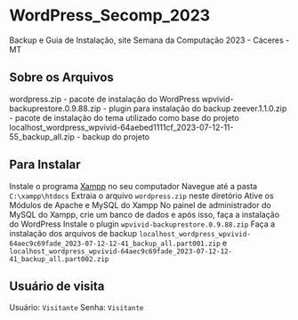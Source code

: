 # WordPress_Secomp_2023
Backup e Guia de Instalação, site Semana da Computação 2023 - Cáceres - MT
## Sobre os Arquivos
wordpress.zip - pacote de instalação do WordPress
wpvivid-backuprestore.0.9.88.zip - plugin para instalação do backup
zeever.1.1.0.zip - pacote de instalação do tema utilizado como base do projeto
localhost_wordpress_wpvivid-64aebed1111cf_2023-07-12-11-55_backup_all.zip - backup do projeto
## Para Instalar
Instale o programa [Xampp](https://www.apachefriends.org/pt_br/download.html) no seu computador
Navegue até a pasta ```C:\xampp\htdocs```
Extraia o arquivo ```wordpress.zip``` neste diretório
Ative os Módulos de Apache e MySQL do Xampp
No painel de administrador do MySQL do Xampp, crie um banco de dados e após isso, faça a instalação do WordPress
Instale o plugin ```wpvivid-backuprestore.0.9.88.zip```
Faça a instalação dos arquivos de backup ```localhost_wordpress_wpvivid-64aec9c69fade_2023-07-12-12-41_backup_all.part001.zip``` e ```localhost_wordpress_wpvivid-64aec9c69fade_2023-07-12-12-41_backup_all.part002.zip```
## Usuário de visita
Usuário: ```Visitante```
Senha: ```Visitante```